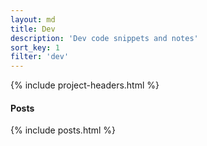 ```yaml
---
layout: md
title: Dev
description: 'Dev code snippets and notes'
sort_key: 1
filter: 'dev'
---
```


{% include project-headers.html %}

#### Posts

{% include posts.html %}

